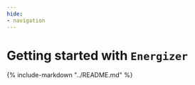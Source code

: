 ```yaml
---
hide:
- navigation
---
```


# Getting started with `Energizer`

{% include-markdown "../README.md" %}